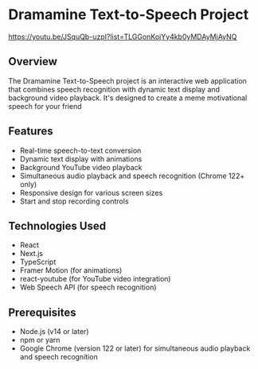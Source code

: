 # Dramamine Text-to-Speech Project


https://youtu.be/JSquQb-uzpI?list=TLGGonKojYy4kb0yMDAyMjAyNQ

## Overview

The Dramamine Text-to-Speech project is an interactive web application that combines speech recognition with dynamic text display and background video playback. It's designed to create a meme motivational speech for your friend

## Features
- Real-time speech-to-text conversion
- Dynamic text display with animations
- Background YouTube video playback
- Simultaneous audio playback and speech recognition (Chrome 122+ only)
- Responsive design for various screen sizes
- Start and stop recording controls

## Technologies Used
- React
- Next.js
- TypeScript
- Framer Motion (for animations)
- react-youtube (for YouTube video integration)
- Web Speech API (for speech recognition)



## Prerequisites
- Node.js (v14 or later)
- npm or yarn
- Google Chrome (version 122 or later) for simultaneous audio playback and speech recognition

